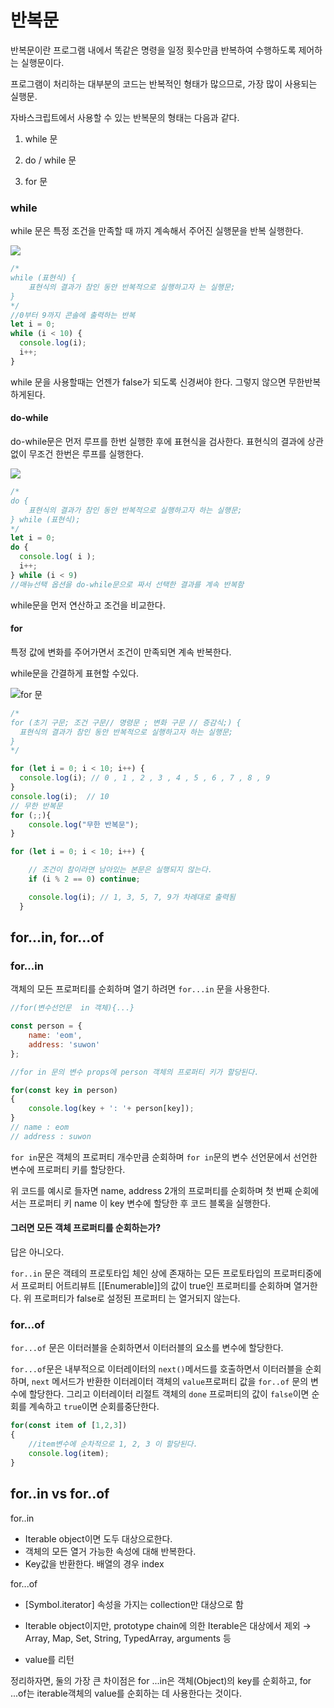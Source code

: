 # 반복문

반복문이란 프로그램 내에서 똑같은 명령을 일정 횟수만큼 반복하여 수행하도록 제어하는 
실행문이다.

프로그램이 처리하는 대부분의 코드는 반복적인 형태가 많으므로, 가장 많이 사용되는 실행문.

자바스크립트에서 사용할 수 있는 반복문의 형태는 다음과 같다.

1. while 문
  
2. do / while 문
  
3. for 문


### while

while 문은 특정 조건을 만족할 때 까지 계속해서 주어진 실행문을 반복 실행한다.

![](http://tcpschool.com/lectures/img_js_while.png)

```js
/*
while (표현식) {
    표현식의 결과가 참인 동안 반복적으로 실행하고자 는 실행문;
}
*/
//0부터 9까지 콘솔에 출력하는 반복
let i = 0;
while (i < 10) {
  console.log(i);
  i++;
}
```

while 문을 사용할때는 언젠가 false가 되도록 신경써야 한다. 그렇지 않으면 무한반복하게된다.

#### do-while

do-while문은 먼저 루프를 한번 실행한 후에 표현식을 검사한다. 표현식의 결과에 상관없이 무조건 한번은 루프를 실행한다.

![](http://tcpschool.com/lectures/img_js_do.png)

```js
/*
do {
    표현식의 결과가 참인 동안 반복적으로 실행하고자 하는 실행문;
} while (표현식);
*/
let i = 0;
do {
  console.log( i );
  i++;
} while (i < 9)
//매뉴선택 옵션을 do-while문으로 짜서 선택한 결과를 계속 반복함
```

while문을 먼저 연산하고 조건을 비교한다.

#### for

특정 값에 변화를 주어가면서 조건이 만족되면 계속 반복한다.

while문을 간결하게 표현할 수있다.

![for 문](http://tcpschool.com/lectures/img_js_for.png)

```js
/*
for (초기 구문; 조건 구문// 명령문 ; 변화 구문 // 증감식;) {
  표현식의 결과가 참인 동안 반복적으로 실행하고자 하는 실행문;
}
*/

for (let i = 0; i < 10; i++) {
  console.log(i); // 0 , 1 , 2 , 3 , 4 , 5 , 6 , 7 , 8 , 9
}
console.log(i);  // 10
// 무한 반복문 
for (;;){
    console.log("무한 반복문");
}

for (let i = 0; i < 10; i++) {

    // 조건이 참이라면 남아있는 본문은 실행되지 않는다.
    if (i % 2 == 0) continue;

    console.log(i); // 1, 3, 5, 7, 9가 차례대로 출력됨
  }
```

## for...in, for...of

### for...in
 
객체의 모든 프로퍼티를 순회하며 열기 하려면 `for...in` 문을 사용한다. 

```js
//for(변수선언문  in 객체){...}

const person = {
    name: 'eom',
    address: 'suwon'
};

//for in 문의 변수 props에 person 객체의 프로퍼티 키가 할당된다.

for(const key in person)
{
    console.log(key + ': '+ person[key]);
}
// name : eom
// address : suwon
```

`for in`문은 객체의 프로퍼티 개수만큼 순회하며 `for in`문의 변수 선언문에서 선언한 변수에 프로퍼티 키를 할당한다.

위 코드를 예시로 들자면
name, address 2개의 프로퍼티를 순회하며 첫 번째 순회에서는 프로퍼티 키 name 이 key 변수에 할당한 후 코드 블록을 실행한다.

#### 그러면 모든 객체 프로퍼티를 순회하는가?

답은 아니오다. 

`for..in` 문은 객테의 프로토타입 체인 상에 존재하는 모든 프로토타입의 프로퍼티중에서 프로퍼티 어트리뷰트 [[Enumerable]]의 값이 true인 프로퍼티를 순회하며 열거한다.
위 프로퍼티가 false로 설정된 프로퍼티 는 열거되지 않는다. 

### for...of

`for...of` 문은 이터러블을 순회하면서 이터러블의 요소를 변수에 할당한다. 

`for...of`문은 내부적으로 이터레이터의 `next()`메서드를 호출하면서 이터러블을 순회하며, `next` 메서드가 반환한 이터레이터 객체의 `value`프로퍼티 값을 `for..of` 문의 변수에 할당한다. 그리고 이터레이터 리절트 객체의 `done` 프로퍼티의 값이 `false`이면 순회를 계속하고 `true`이면 순회를중단한다.

```js
for(const item of [1,2,3])
{
    //item변수에 순차적으로 1, 2, 3 이 할당된다.
    console.log(item);
}
```

## for..in vs for..of

for..in
* Iterable object이면 도두 대상으로한다. 
* 객체의 모든 열거 가능한 속성에 대해 반복한다.
* Key값을 반환한다. 배열의 경우 index

for...of
* [Symbol.iterator] 속성을 가지는 collection만 대상으로 함

* Iterable object이지만, prototype chain에 의한 Iterable은 대상에서 제외
       → Array, Map, Set, String, TypedArray, arguments 등
* value를 리턴

정리하자면, 둘의 가장 큰 차이점은 for ...in은 객체(Object)의 key를 순회하고, for ...of는 iterable객체의 value를 순회하는 데 사용한다는 것이다.
